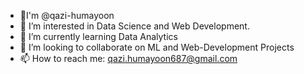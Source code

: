 - 👋I'm @qazi-humayoon
- 🔭 I’m interested in Data Science and Web Development.
- 🌱 I’m currently learning Data Analytics
- 👯 I’m looking to collaborate on ML and Web-Development Projects
- 📫 How to reach me: qazi.humayoon687@gmail.com
